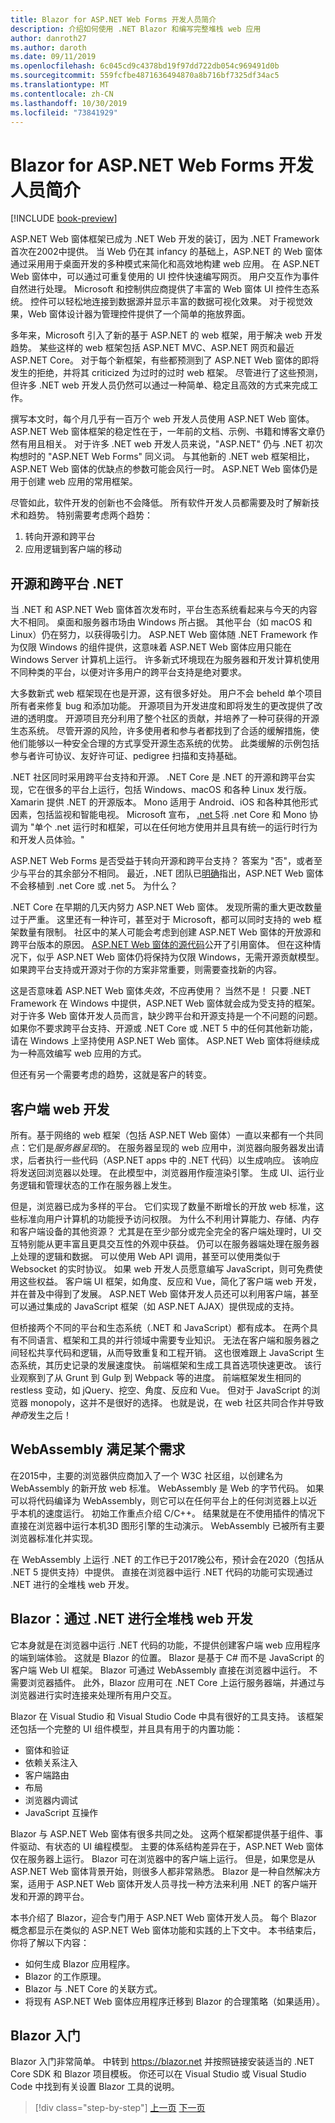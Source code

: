 ```yaml
---
title: Blazor for ASP.NET Web Forms 开发人员简介
description: 介绍如何使用 .NET Blazor 和编写完整堆栈 web 应用
author: danroth27
ms.author: daroth
ms.date: 09/11/2019
ms.openlocfilehash: 6c045cd9c4378bd19f97dd722db054c969491d0b
ms.sourcegitcommit: 559fcfbe4871636494870a8b716bf7325df34ac5
ms.translationtype: MT
ms.contentlocale: zh-CN
ms.lasthandoff: 10/30/2019
ms.locfileid: "73841929"
---
```

# <a name="an-introduction-to-blazor-for-aspnet-web-forms-developers"></a>Blazor for ASP.NET Web Forms 开发人员简介

[!INCLUDE [book-preview](../../../includes/book-preview.md)]

ASP.NET Web 窗体框架已成为 .NET Web 开发的装订，因为 .NET Framework 首次在2002中提供。 当 Web 仍在其 infancy 的基础上，ASP.NET 的 Web 窗体通过采用用于桌面开发的多种模式来简化和高效地构建 web 应用。 在 ASP.NET Web 窗体中，可以通过可重复使用的 UI 控件快速编写网页。 用户交互作为事件自然进行处理。 Microsoft 和控制供应商提供了丰富的 Web 窗体 UI 控件生态系统。 控件可以轻松地连接到数据源并显示丰富的数据可视化效果。 对于视觉效果，Web 窗体设计器为管理控件提供了一个简单的拖放界面。

多年来，Microsoft 引入了新的基于 ASP.NET 的 web 框架，用于解决 web 开发趋势。 某些这样的 web 框架包括 ASP.NET MVC、ASP.NET 网页和最近 ASP.NET Core。 对于每个新框架，有些都预测到了 ASP.NET Web 窗体的即将发生的拒绝，并将其 criticized 为过时的过时 web 框架。 尽管进行了这些预测，但许多 .NET web 开发人员仍然可以通过一种简单、稳定且高效的方式来完成工作。

撰写本文时，每个月几乎有一百万个 web 开发人员使用 ASP.NET Web 窗体。 ASP.NET Web 窗体框架的稳定性在于，一年前的文档、示例、书籍和博客文章仍然有用且相关。 对于许多 .NET web 开发人员来说，"ASP.NET" 仍与 .NET 初次构想时的 "ASP.NET Web Forms" 同义词。 与其他新的 .NET web 框架相比，ASP.NET Web 窗体的优缺点的参数可能会风行一时。 ASP.NET Web 窗体仍是用于创建 web 应用的常用框架。

尽管如此，软件开发的创新也不会降低。 所有软件开发人员都需要及时了解新技术和趋势。 特别需要考虑两个趋势：

1. 转向开源和跨平台
2. 应用逻辑到客户端的移动

## <a name="an-open-source-and-cross-platform-net"></a>开源和跨平台 .NET

当 .NET 和 ASP.NET Web 窗体首次发布时，平台生态系统看起来与今天的内容大不相同。 桌面和服务器市场由 Windows 所占据。 其他平台（如 macOS 和 Linux）仍在努力，以获得吸引力。 ASP.NET Web 窗体随 .NET Framework 作为仅限 Windows 的组件提供，这意味着 ASP.NET Web 窗体应用只能在 Windows Server 计算机上运行。 许多新式环境现在为服务器和开发计算机使用不同种类的平台，以便对许多用户的跨平台支持是绝对要求。

大多数新式 web 框架现在也是开源，这有很多好处。 用户不会 beheld 单个项目所有者来修复 bug 和添加功能。 开源项目为开发进度和即将发生的更改提供了改进的透明度。 开源项目充分利用了整个社区的贡献，并培养了一种可获得的开源生态系统。 尽管开源的风险，许多使用者和参与者都找到了合适的缓解措施，使他们能够以一种安全合理的方式享受开源生态系统的优势。 此类缓解的示例包括参与者许可协议、友好许可证、pedigree 扫描和支持基础。

.NET 社区同时采用跨平台支持和开源。 .NET Core 是 .NET 的开源和跨平台实现，它在很多的平台上运行，包括 Windows、macOS 和各种 Linux 发行版。 Xamarin 提供 .NET 的开源版本。 Mono 适用于 Android、iOS 和各种其他形式因素，包括监视和智能电视。 Microsoft 宣布， [.net 5](https://devblogs.microsoft.com/dotnet/introducing-net-5/)将 .net Core 和 Mono 协调为 "单个 .net 运行时和框架，可以在任何地方使用并且具有统一的运行时行为和开发人员体验。"

ASP.NET Web Forms 是否受益于转向开源和跨平台支持？ 答案为 "否"，或者至少与平台的其余部分不相同。 最近，.NET 团队已[明确](https://devblogs.microsoft.com/dotnet/net-core-is-the-future-of-net/)指出，ASP.NET Web 窗体不会移植到 .net Core 或 .net 5。 为什么？

.NET Core 在早期的几天内努力 ASP.NET Web 窗体。 发现所需的重大更改数量过于严重。 这里还有一种许可，甚至对于 Microsoft，都可以同时支持的 web 框架数量有限制。 社区中的某人可能会考虑到创建 ASP.NET Web 窗体的开放源和跨平台版本的原因。 [ASP.NET Web 窗体的源代码](https://github.com/microsoft/referencesource)公开了引用窗体。 但在这种情况下，似乎 ASP.NET Web 窗体仍将保持为仅限 Windows，无需开源贡献模型。 如果跨平台支持或开源对于你的方案非常重要，则需要查找新的内容。

这是否意味着 ASP.NET Web 窗体*失效*，不应再使用？ 当然不是！ 只要 .NET Framework 在 Windows 中提供，ASP.NET Web 窗体就会成为受支持的框架。 对于许多 Web 窗体开发人员而言，缺少跨平台和开源支持是一个不问题的问题。 如果你不要求跨平台支持、开源或 .NET Core 或 .NET 5 中的任何其他新功能，请在 Windows 上坚持使用 ASP.NET Web 窗体。 ASP.NET Web 窗体将继续成为一种高效编写 web 应用的方式。

但还有另一个需要考虑的趋势，这就是客户的转变。

## <a name="client-side-web-development"></a>客户端 web 开发

所有。基于网络的 web 框架（包括 ASP.NET Web 窗体）一直以来都有一个共同点：它们是*服务器呈现*的。 在服务器呈现的 web 应用中，浏览器向服务器发出请求，后者执行一些代码（ASP.NET apps 中的 .NET 代码）以生成响应。 该响应将发送回浏览器以处理。 在此模型中，浏览器用作瘦渲染引擎。 生成 UI、运行业务逻辑和管理状态的工作在服务器上发生。

但是，浏览器已成为多样的平台。 它们实现了数量不断增长的开放 web 标准，这些标准向用户计算机的功能授予访问权限。 为什么不利用计算能力、存储、内存和客户端设备的其他资源？ 尤其是在至少部分或完全完全的客户端处理时，UI 交互特别能从更丰富且更具交互性的外观中获益。 仍可以在服务器端处理在服务器上处理的逻辑和数据。 可以使用 Web API 调用，甚至可以使用类似于 Websocket 的实时协议。 如果 web 开发人员愿意编写 JavaScript，则可免费使用这些权益。 客户端 UI 框架，如角度、反应和 Vue，简化了客户端 web 开发，并在普及中得到了发展。 ASP.NET Web 窗体开发人员还可以利用客户端，甚至可以通过集成的 JavaScript 框架（如 ASP.NET AJAX）提供现成的支持。

但桥接两个不同的平台和生态系统（.NET 和 JavaScript）都有成本。 在两个具有不同语言、框架和工具的并行领域中需要专业知识。 无法在客户端和服务器之间轻松共享代码和逻辑，从而导致重复和工程开销。 这也很难跟上 JavaScript 生态系统，其历史记录的发展速度快。 前端框架和生成工具首选项快速更改。 该行业观察到了从 Grunt 到 Gulp 到 Webpack 等的进度。 前端框架发生相同的 restless 变动，如 jQuery、挖空、角度、反应和 Vue。 但对于 JavaScript 的浏览器 monopoly，这并不是很好的选择。 也就是说，在 web 社区共同合作并导致*神奇*发生之后！

## <a name="webassembly-fulfills-a-need"></a>WebAssembly 满足某个需求

在2015中，主要的浏览器供应商加入了一个 W3C 社区组，以创建名为 WebAssembly 的新开放 web 标准。 WebAssembly 是 Web 的字节代码。 如果可以将代码编译为 WebAssembly，则它可以在任何平台上的任何浏览器上以近乎本机的速度运行。 初始工作重点介绍 C/C++。 结果就是在不使用插件的情况下直接在浏览器中运行本机3D 图形引擎的生动演示。 WebAssembly 已被所有主要浏览器标准化并实现。

在 WebAssembly 上运行 .NET 的工作已于2017晚公布，预计会在2020（包括从 .NET 5 提供支持）中提供。 直接在浏览器中运行 .NET 代码的功能可实现通过 .NET 进行的全堆栈 web 开发。

## <a name="blazor-full-stack-web-development-with-net"></a>Blazor：通过 .NET 进行全堆栈 web 开发

它本身就是在浏览器中运行 .NET 代码的功能，不提供创建客户端 web 应用程序的端到端体验。 这就是 Blazor 的位置。 Blazor 是基于 C# 而不是 JavaScript 的客户端 Web UI 框架。 Blazor 可通过 WebAssembly 直接在浏览器中运行。 不需要浏览器插件。 此外，Blazor 应用可在 .NET Core 上运行服务器端，并通过与浏览器进行实时连接来处理所有用户交互。

Blazor 在 Visual Studio 和 Visual Studio Code 中具有很好的工具支持。 该框架还包括一个完整的 UI 组件模型，并且具有用于的内置功能：

- 窗体和验证
- 依赖关系注入
- 客户端路由
- 布局
- 浏览器内调试
- JavaScript 互操作

Blazor 与 ASP.NET Web 窗体有很多共同之处。 这两个框架都提供基于组件、事件驱动、有状态的 UI 编程模型。 主要的体系结构差异在于，ASP.NET Web 窗体仅在服务器上运行。 Blazor 可在浏览器中的客户端上运行。 但是，如果您是从 ASP.NET Web 窗体背景开始，则很多人都非常熟悉。 Blazor 是一种自然解决方案，适用于 ASP.NET Web 窗体开发人员寻找一种方法来利用 .NET 的客户端开发和开源的跨平台。

本书介绍了 Blazor，迎合专门用于 ASP.NET Web 窗体开发人员。 每个 Blazor 概念都显示在类似的 ASP.NET Web 窗体功能和实践的上下文中。 本书结束后，你将了解以下内容：

- 如何生成 Blazor 应用程序。
- Blazor 的工作原理。
- Blazor 与 .NET Core 的关联方式。
- 将现有 ASP.NET Web 窗体应用程序迁移到 Blazor 的合理策略（如果适用）。

## <a name="get-started-with-blazor"></a>Blazor 入门

Blazor 入门非常简单。 中转到 <https://blazor.net> 并按照链接安装适当的 .NET Core SDK 和 Blazor 项目模板。 你还可以在 Visual Studio 或 Visual Studio Code 中找到有关设置 Blazor 工具的说明。

>[!div class="step-by-step"]
>[上一页](index.md)
>[下一页](architecture-comparison.md)

